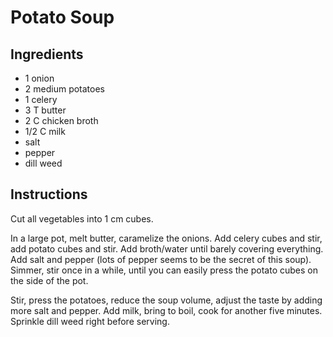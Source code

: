 # Potato Soup

## Ingredients

- 1 onion
- 2 medium potatoes
- 1 celery
- 3 T butter
- 2 C chicken broth
- 1/2 C milk
- salt
- pepper
- dill weed


## Instructions

Cut all vegetables into 1 cm cubes.

In a large pot, melt butter, caramelize the onions. Add celery cubes and stir, add potato cubes and stir. Add broth/water until barely covering everything. Add salt and pepper (lots of pepper seems to be the secret of this soup). Simmer, stir once in a while, until you can easily press the potato cubes on the side of the pot.

Stir, press the potatoes, reduce the soup volume, adjust the taste by adding more salt and pepper. Add milk, bring to boil, cook for another five minutes. Sprinkle dill weed right before serving.